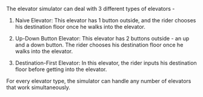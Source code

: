 The elevator simulator can deal with 3 different types of elevators - 

1. Naive Elevator:
This elevator has 1 button outside, and the rider chooses his destination floor once he walks into the elevator.

2. Up-Down Button Elevator:
This elevator has 2 buttons outside - an up and a down button. The rider chooses his destination floor once he walks into the elevator.


3. Destination-First Elevator:
In this elevator, the rider inputs his destination floor before getting into the elevator.


For every elevator type, the simulator can handle any number of elevators that work simultaneously.